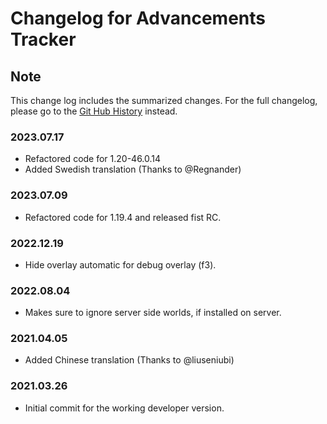 # Changelog for Advancements Tracker

## Note

This change log includes the summarized changes.
For the full changelog, please go to the [Git Hub History][history] instead.

### 2023.07.17

- Refactored code for 1.20-46.0.14
- Added Swedish translation (Thanks to @Regnander)

### 2023.07.09

- Refactored code for 1.19.4 and released fist RC.

### 2022.12.19

- Hide overlay automatic for debug overlay (f3).

### 2022.08.04

- Makes sure to ignore server side worlds, if installed on server.

### 2021.04.05

- Added Chinese translation (Thanks to @liuseniubi)

### 2021.03.26

- Initial commit for the working developer version.

[history]: https://github.com/MarkusBordihn/BOs-Advancements-Tracker/commits/
